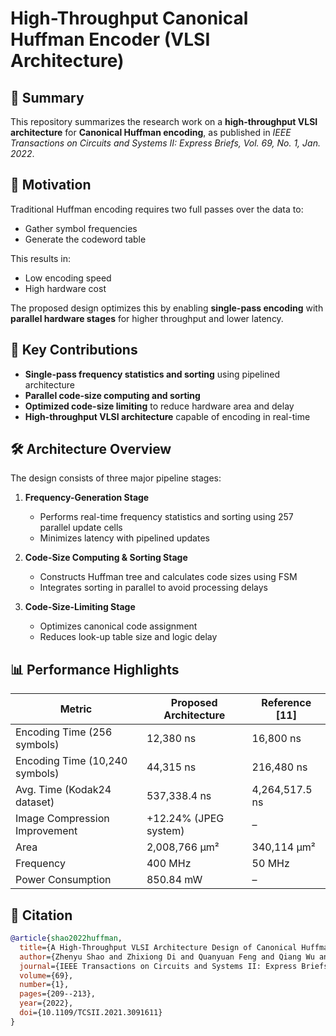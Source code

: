 # High-Throughput Canonical Huffman Encoder (VLSI Architecture)

## 📄 Summary

This repository summarizes the research work on a **high-throughput VLSI architecture** for **Canonical Huffman encoding**, as published in *IEEE Transactions on Circuits and Systems II: Express Briefs, Vol. 69, No. 1, Jan. 2022*.

## 🧠 Motivation

Traditional Huffman encoding requires two full passes over the data to:
- Gather symbol frequencies
- Generate the codeword table

This results in:
- Low encoding speed
- High hardware cost

The proposed design optimizes this by enabling **single-pass encoding** with **parallel hardware stages** for higher throughput and lower latency.

## 🚀 Key Contributions

- **Single-pass frequency statistics and sorting** using pipelined architecture
- **Parallel code-size computing and sorting**
- **Optimized code-size limiting** to reduce hardware area and delay
- **High-throughput VLSI architecture** capable of encoding in real-time

## 🛠 Architecture Overview

The design consists of three major pipeline stages:

1. **Frequency-Generation Stage**  
   - Performs real-time frequency statistics and sorting using 257 parallel update cells
   - Minimizes latency with pipelined updates

2. **Code-Size Computing & Sorting Stage**  
   - Constructs Huffman tree and calculates code sizes using FSM
   - Integrates sorting in parallel to avoid processing delays

3. **Code-Size-Limiting Stage**  
   - Optimizes canonical code assignment
   - Reduces look-up table size and logic delay

## 📊 Performance Highlights

| Metric                          | Proposed Architecture | Reference [11]    |
|---------------------------------|------------------------|-------------------|
| Encoding Time (256 symbols)     | 12,380 ns              | 16,800 ns         |
| Encoding Time (10,240 symbols)  | 44,315 ns              | 216,480 ns        |
| Avg. Time (Kodak24 dataset)     | 537,338.4 ns           | 4,264,517.5 ns    |
| Image Compression Improvement   | +12.24% (JPEG system)  | –                 |
| Area                            | 2,008,766 µm²          | 340,114 µm²       |
| Frequency                       | 400 MHz                | 50 MHz            |
| Power Consumption               | 850.84 mW              | –                 |

## 📘 Citation

```bibtex
@article{shao2022huffman,
  title={A High-Throughput VLSI Architecture Design of Canonical Huffman Encoder},
  author={Zhenyu Shao and Zhixiong Di and Quanyuan Feng and Qiang Wu and Yibo Fan and Xulin Yu and Wenqiang Wang},
  journal={IEEE Transactions on Circuits and Systems II: Express Briefs},
  volume={69},
  number={1},
  pages={209--213},
  year={2022},
  doi={10.1109/TCSII.2021.3091611}
}
